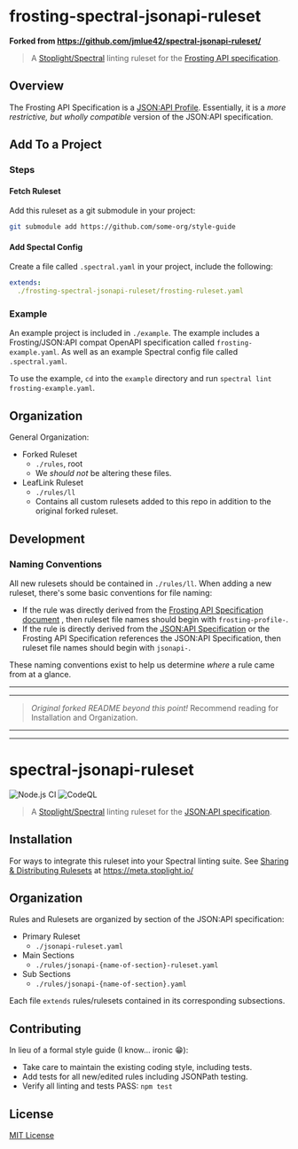 # frosting-spectral-jsonapi-ruleset

**Forked from https://github.com/jmlue42/spectral-jsonapi-ruleset/**

> A [Stoplight/Spectral](https://github.com/stoplightio/spectral) linting ruleset for the [Frosting API specification](https://leaflink.atlassian.net/wiki/spaces/PLAT/pages/2434302607/Frosting+API+Specification+JSON+API+Profile).

## Overview

The Frosting API Specification is a [JSON:API Profile](https://jsonapi.org/recommendations/#authoring-profiles).
Essentially, it is a _more restrictive, but wholly compatible_ version of the JSON:API specification.

## Add To a Project

### Steps

#### Fetch Ruleset
Add this ruleset as a git submodule in your project:

```sh
git submodule add https://github.com/some-org/style-guide
```

#### Add Spectal Config
Create a file called `.spectral.yaml` in your project, include the following:
```yaml
extends:
  ./frosting-spectral-jsonapi-ruleset/frosting-ruleset.yaml
```

### Example
An example project is included in `./example`. The example includes a Frosting/JSON:API compat OpenAPI specification
called `frosting-example.yaml`. As well as an example Spectral config file called `.spectral.yaml`.

To use the example, `cd` into the `example` directory and run `spectral lint frosting-example.yaml`.

## Organization
General Organization:
- Forked Ruleset
  - `./rules`, root
  - We _should not_ be altering these files.
- LeafLink Ruleset
  - `./rules/ll`
  - Contains all custom rulesets added to this repo in addition to the original forked ruleset.

## Development

### Naming Conventions
All new rulesets should be contained in `./rules/ll`. When adding a new ruleset, there's some basic conventions
for file naming:

* If the rule was directly derived from the [Frosting API Specification document](https://leaflink.atlassian.net/wiki/spaces/PLAT/pages/2434302607/Frosting+API+Specification+JSON+API+Profile)
, then ruleset file names should begin with `frosting-profile-`.
* If the rule is directly derived from the [JSON:API Specification](https://jsonapi.org/) or the Frosting API
Specification references the JSON:API Specification, then ruleset file names should begin with `jsonapi-`.

These naming conventions exist to help us determine _where_ a rule came from at a glance.

---
---
> *Original forked README beyond this point!*
> Recommend reading for Installation and Organization.
---
---

# spectral-jsonapi-ruleset

![Node.js CI](https://github.com/jmlue42/spectral-jsonapi-ruleset/workflows/Node.js%20CI/badge.svg)
![CodeQL](https://github.com/jmlue42/spectral-jsonapi-ruleset/workflows/CodeQL/badge.svg)

> A [Stoplight/Spectral](https://github.com/stoplightio/spectral) linting ruleset for the [JSON:API specification](https://jsonapi.org/format).

## Installation
For ways to integrate this ruleset into your Spectral linting suite. See [Sharing & Distributing Rulesets](https://meta.stoplight.io/docs/spectral/docs/guides/7-sharing-rulesets.md) at <https://meta.stoplight.io/>

## Organization
Rules and Rulesets are organized by section of the JSON:API specification:
- Primary Ruleset
  - `./jsonapi-ruleset.yaml`
- Main Sections
  - `./rules/jsonapi-{name-of-section}-ruleset.yaml`
- Sub Sections
  - `./rules/jsonapi-{name-of-section}.yaml`

Each file `extends` rules/rulesets contained in its corresponding subsections.

## Contributing
In lieu of a formal style guide (I know... ironic :grin:):
- Take care to maintain the existing coding style, including tests.
- Add tests for all new/edited rules including JSONPath testing.
- Verify all linting and tests PASS: `npm test`

## License
[MIT License](https://github.com/jmlue42/spectral-jsonapi-ruleset/blob/main/LICENSE)


